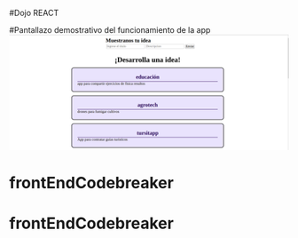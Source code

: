 #Dojo REACT

#Pantallazo demostrativo del funcionamiento de la app
![imagen](./assets/1.png)
# frontEndCodebreaker
# frontEndCodebreaker
